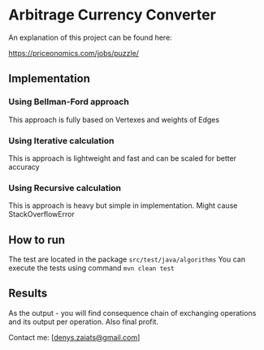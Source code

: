 # Arbitrage Currency Converter
An explanation of this project can be found here:

https://priceonomics.com/jobs/puzzle/

## Implementation

### Using Bellman-Ford approach
This approach is fully based on Vertexes and weights of Edges

### Using Iterative calculation
This is approach is lightweight and fast and can be scaled for better accuracy

### Using Recursive calculation
This is approach is heavy but simple in implementation. Might cause StackOverflowError

## How to run

The test are located in the package `src/test/java/algorithms`
You can execute the tests using command `mvn clean test`

## Results

As the output - you will find consequence chain of exchanging operations and its output per operation. Also final
profit.

Contact me:
[denys.zaiats@gmail.com]